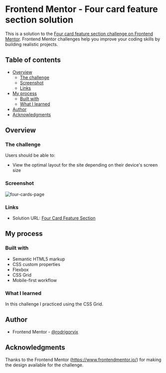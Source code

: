# Frontend Mentor - Four card feature section solution

This is a solution to the [Four card feature section challenge on Frontend Mentor](https://www.frontendmentor.io/challenges/four-card-feature-section-weK1eFYK). Frontend Mentor challenges help you improve your coding skills by building realistic projects. 

## Table of contents

- [Overview](#overview)
  - [The challenge](#the-challenge)
  - [Screenshot](#screenshot)
  - [Links](#links)
- [My process](#my-process)
  - [Built with](#built-with)
  - [What I learned](#what-i-learned)
- [Author](#author)
- [Acknowledgments](#acknowledgments)

## Overview

### The challenge

Users should be able to:

- View the optimal layout for the site depending on their device's screen size

### Screenshot

![four-cards-page](https://user-images.githubusercontent.com/80417182/115083678-24aa4900-9ede-11eb-94e3-7768a935b37f.png)


### Links

- Solution URL: [Four Card Feature Section](https://rodrigorvix.github.io/challenges-frontendmentor/four-card-feature-section/)

## My process

### Built with

- Semantic HTML5 markup
- CSS custom properties
- Flexbox
- CSS Grid
- Mobile-first workflow

### What I learned

In this challenge I practiced using the CSS Grid.

## Author

- Frontend Mentor - [@rodrigorvix](https://www.frontendmentor.io/profile/rodrigorvix)


## Acknowledgments

Thanks to the Frontend Mentor (https://www.frontendmentor.io/) for making the design available for the challenge.
